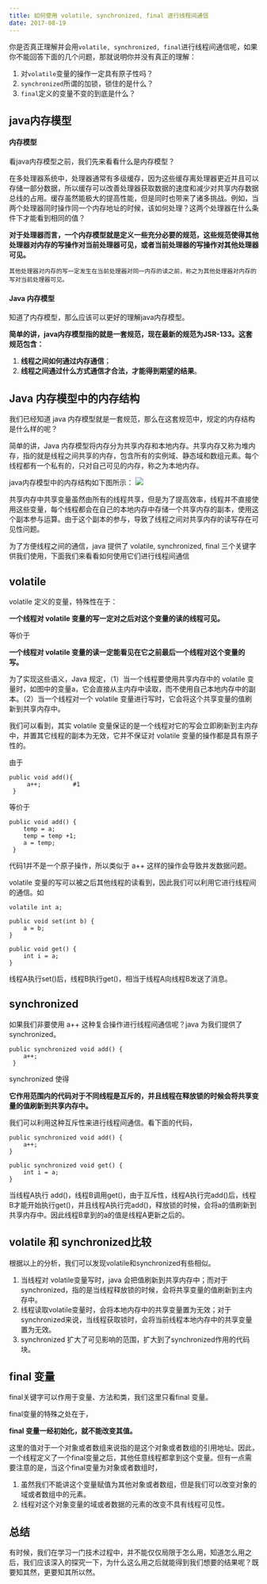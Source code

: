 ```yaml
---
title: 如何使用 volatile, synchronized, final 进行线程间通信
date: 2017-08-19
---
```

你是否真正理解并会用`volatile, synchronized, final`进行线程间通信呢，如果你不能回答下面的几个问题，那就说明你并没有真正的理解：

1. 对`volatile`变量的操作一定具有原子性吗？
2. `synchronized`所谓的加锁，锁住的是什么？
3. `final`定义的变量不变的到底是什么？

## java内存模型

#### 内存模型

看java内存模型之前，我们先来看看什么是内存模型？

在多处理器系统中，处理器通常有多级缓存，因为这些缓存离处理器更近并且可以存储一部分数据，所以缓存可以改善处理器获取数据的速度和减少对共享内存数据总线的占用。缓存虽然能极大的提高性能，但是同时也带来了诸多挑战。例如，当两个处理器同时操作同一个内存地址的时候，该如何处理？这两个处理器在什么条件下才能看到相同的值？

**对于处理器而言，一个内存模型就是定义一些充分必要的规范，这些规范使得其他处理器对内存的写操作对当前处理器可见，或者当前处理器的写操作对其他处理器可见。**

```
其他处理器对内存的写一定发生在当前处理器对同一内存的读之前，称之为其他处理器对内存的写对当前处理器可见。
```

#### Java 内存模型

知道了内存模型，那么应该可以更好的理解java内存模型。

**简单的讲，java内存模型指的就是一套规范，现在最新的规范为JSR-133。这套规范包含：**

1. **线程之间如何通过内存通信**；
2. **线程之间通过什么方式通信才合法，才能得到期望的结果**。

## Java 内存模型中的内存结构

我们已经知道 java 内存模型就是一套规范，那么在这套规范中，规定的内存结构是什么样的呢？

简单的讲，Java 内存模型将内存分为共享内存和本地内存。共享内存又称为堆内存，指的就是线程之间共享的内存，包含所有的实例域、静态域和数组元素。每个线程都有一个私有的，只对自己可见的内存，称之为本地内存。

java内存模型中的内存结构如下图所示： ![](http://och2wfgl0.qnssl.com/4a8d2bec-f44a-4c38-8129-a31e93c0ceb3.png)

共享内存中共享变量虽然由所有的线程共享，但是为了提高效率，线程并不直接使用这些变量，每个线程都会在自己的本地内存中存储一个共享内存的副本，使用这个副本参与运算。由于这个副本的参与，导致了线程之间对共享内存的读写存在可见性问题。

为了方便线程之间的通信，java 提供了 volatile, synchronized, final 三个关键字供我们使用，下面我们来看看如何使用它们进行线程间通信

## volatile

volatile 定义的变量，特殊性在于：

**一个线程对 volatile 变量的写一定对之后对这个变量的读的线程可见。**

等价于

**一个线程对 volatile 变量的读一定能看见在它之前最后一个线程对这个变量的写。**

为了实现这些语义，Java 规定，（1）当一个线程要使用共享内存中的 volatile 变量时，如图中的变量a，它会直接从主内存中读取，而不使用自己本地内存中的副本。（2）当一个线程对一个 volatile 变量进行写时，它会将这个共享变量的值刷新到共享内存中。

我们可以看到，其实 volatile 变量保证的是一个线程对它的写会立即刷新到主内存中，并置其它线程的副本为无效，它并不保证对 volatile 变量的操作都是具有原子性的。

由于

```
public void add(){
     a++;         #1
 }
```

等价于

```
public void add() {
    temp = a;        
    temp = temp +1;  
    a = temp;         
 }
```

代码1并不是一个原子操作，所以类似于 a++ 这样的操作会导致并发数据问题。

volatile 变量的写可以被之后其他线程的读看到，因此我们可以利用它进行线程间的通信。如

```
volatile int a;

public void set(int b) {
    a = b; 
}

public void get() {
    int i = a; 
}
```

线程A执行set()后，线程B执行get()，相当于线程A向线程B发送了消息。

## synchronized

如果我们非要使用 a++ 这种复合操作进行线程间通信呢？java 为我们提供了synchronized。

```
public synchronized void add() {
    a++; 
 }
```

synchronized 使得

**它作用范围内的代码对于不同线程是互斥的，并且线程在释放锁的时候会将共享变量的值刷新到共享内存中。**

我们可以利用这种互斥性来进行线程间通信。看下面的代码，

```
public synchronized void add() {
    a++; 
}

public synchronized void get() {
    int i = a; 
}
```

当线程A执行 add()，线程B调用get()，由于互斥性，线程A执行完add()后，线程B才能开始执行get()，并且线程A执行完add()，释放锁的时候，会将a的值刷新到共享内存中。因此线程B拿到的a的值是线程A更新之后的。

## volatile 和 synchronized比较

根据以上的分析，我们可以发现volatile和synchronized有些相似。

1. 当线程对 volatile变量写时，java 会把值刷新到共享内存中；而对于synchronized，指的是当线程释放锁的时候，会将共享变量的值刷新到主内存中。
2. 线程读取volatile变量时，会将本地内存中的共享变量置为无效；对于synchronized来说，当线程获取锁时，会将当前线程本地内存中的共享变量置为无效。
3. synchronized 扩大了可见影响的范围，扩大到了synchronized作用的代码块。

## final 变量

final关键字可以作用于变量、方法和类，我们这里只看final 变量。

final变量的特殊之处在于，

**final 变量一经初始化，就不能改变其值。**

这里的值对于一个对象或者数组来说指的是这个对象或者数组的引用地址。因此，一个线程定义了一个final变量之后，其他任意线程都拿到这个变量。但有一点需要注意的是，当这个final变量为对象或者数组时，

1. 虽然我们不能讲这个变量赋值为其他对象或者数组，但是我们可以改变对象的域或者数组中的元素。
2. 线程对这个对象变量的域或者数据的元素的改变不具有线程可见性。

## 总结

有时候，我们在学习一门技术过程中，并不能仅仅局限于怎么用，知道怎么用之后，我们应该深入的探究一下，为什么这么用之后就能得到我们想要的结果呢？既要知其然，更要知其所以然。


